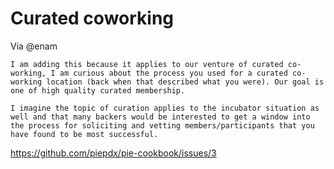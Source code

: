 # Curated coworking

Via @enam

	I am adding this because it applies to our venture of curated co-working, I am curious about the process you used for a curated co-working location (back when that described what you were). Our goal is one of high quality curated membership. 

	I imagine the topic of curation applies to the incubator situation as well and that many backers would be interested to get a window into the process for soliciting and vetting members/participants that you have found to be most successful.
	
https://github.com/piepdx/pie-cookbook/issues/3
